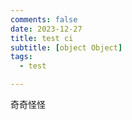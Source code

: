 ```yaml
---
comments: false
date: 2023-12-27
title: test ci
subtitle: [object Object]
tags:
  - test

---
```


奇奇怪怪


